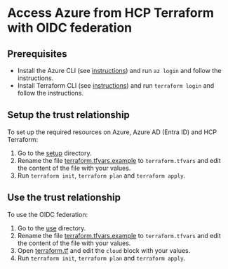 # Access Azure from HCP Terraform with OIDC federation

## Prerequisites

* Install the Azure CLI (see [instructions](https://learn.microsoft.com/en-us/cli/azure/install-azure-cli)) and run `az login` and follow the instructions.
* Install Terraform CLI (see [instructions](https://developer.hashicorp.com/terraform/install)) and run `terraform login` and follow the instructions.

## Setup the trust relationship

To set up the required resources on Azure, Azure AD (Entra ID) and HCP Terraform:

1. Go to the [setup](./setup/) directory.
1. Rename the file [terraform.tfvars.example](./setup/terraform.tfvars.example) to `terraform.tfvars` and edit the content of the file with your values.
1. Run `terraform init`, `terraform plan` and `terraform apply`.

## Use the trust relationship

To use the OIDC federation:

1. Go to the [use](./use/) directory.
1. Rename the file [terraform.tfvars.example](./use/terraform.tfvars.example) to `terraform.tfvars` and edit the content of the file with your values.
1. Open [terraform.tf](./use/terraform.tf) and edit the `cloud` block with your values.
1. Run `terraform init`, `terraform plan` and `terraform apply`.